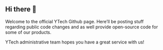 ## Hi there 👋

Welcome to the official YTech Github page. Here’ll be posting stuff regarding public code changes and as well provide open-source code for some of our products. 

YTech administrative team hopes you have a great service with us! 
